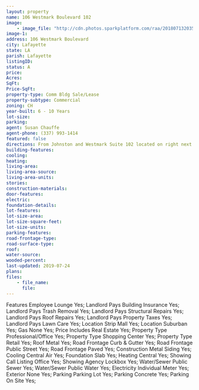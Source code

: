 ```yaml
---
layout: property
name: 106 Westmark Boulevard 102
image:
    - image_file: "http://cdn.photos.sparkplatform.com/raa/20180713203546691796000000.jpg"
image-1:
address: 106 Westmark Boulevard
city: Lafayette
state: LA
parish: Lafayette
listingID: 
status: A
price: 
Acres: 
SqFt: 
Price-SqFt: 
property-type: Comm Bldg Sale/Lease
property-subtype: Commercial
zoning: CH
year-built: 6 - 10 Years
lot-size: 
parking: 
agent: Susan Chauffe
agent-phone: (337) 993-1414
featured: false
directions: From Johnston and Westmark Suite 102 located on right next to Salon des Amis. From Ambassador Caffery Pkwy. and Westmark Blvd. Suite 102 on left between Bravo Physical Therapy and Salon des Amis.
building-features: 
cooling: 
heating: 
living-area: 
living-area-source: 
living-area-units: 
stories: 
construction-materials: 
door-features: 
electric: 
foundation-details: 
lot-features: 
lot-size-area: 
lot-size-square-feet: 
lot-size-units: 
parking-features: 
road-frontage-type: 
road-surface-type: 
roof: 
water-source: 
wooded-percent: 
last-updated: 2019-07-24
plans: 
files:
    - file_name:
      file:
---
```

Features	Employee Lounge	Yes;
Landlord Pays	Building Insurance	Yes;
Landlord Pays	Trash Removal	Yes;
Landlord Pays	Structural Repairs	Yes;
Landlord Pays	Roof Repairs	Yes;
Landlord Pays	Property Taxes	Yes;
Landlord Pays	Lawn Care	Yes;
Location	Strip Mall	Yes;
Location	Suburban	Yes;
Gas	None	Yes;
Price Includes	Real Estate	Yes;
Property Type	Professional/Office	Yes;
Property Type	Shopping Center	Yes;
Property Type	Retail	Yes;
Roof	Metal	Yes;
Road Frontage	Curb & Gutter	Yes;
Road Frontage	Public Street	Yes;
Road Frontage	Paved	Yes;
Construction	Metal Siding	Yes;
Cooling	Central Air	Yes;
Foundation	Slab	Yes;
Heating	Central	Yes;
Showing	Call Listing Office	Yes;
Showing	Agency Lockbox	Yes;
Water/Sewer	Public Sewer	Yes;
Water/Sewer	Public Water	Yes;
Electricity	Individual Meter	Yes;
Exterior	None	Yes;
Parking	Parking Lot	Yes;
Parking	Concrete	Yes;
Parking	On Site	Yes;

